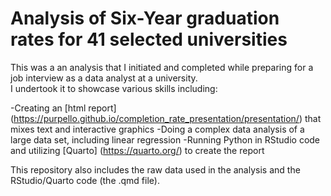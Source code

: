 # Analysis of Six-Year graduation rates for 41 selected universities

This was a an analysis that I initiated and completed while preparing for a job interview as a data analyst at a university.  
I undertook it to showcase various skills including:

-Creating an [html report] (https://purpello.github.io/completion_rate_presentation/presentation/) that mixes text and interactive graphics
-Doing a complex data analysis of a large data set, including linear regression
-Running Python in RStudio code and utilizing [Quarto] (https://quarto.org/) to create the report

This repository also includes the raw data used in the analysis and the RStudio/Quarto code (the .qmd file).

